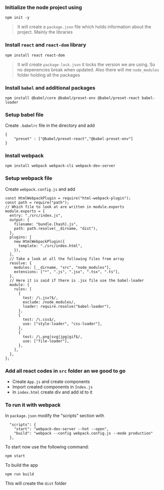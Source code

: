 ### Initialize the node project using
```
npm init -y
```
> It will create a `package.json` file which holds information about the project. Mainly the libraries
### Install `react` and `react-dom` library
```
npm install react react-dom
```
> It will create `package-lock.json` it locks the version we are using. So no depenencies break when updated. Also there will me `node_modules` folder holding all the packages
### Install `babel` and additional packages
```
npm install @babel/core @babel/preset-env @babel/preset-react babel-loader
```
### Setup babel file 
Create `.babelrc` file in the directory and add
```
{
    "preset" : ["@babel/preset-react","@babel-preset-env"]
}
```
### Install webpack
```
npm install webpack webpack-cli webpack-dev-server
```
### Setup webpack file
Create `webpack.config.js` and add
```
const HtmlWebpackPlugin = require("html-webpack-plugin");
const path = require("path");
// Which file to look at are written in module.exports
module.exports = {
  entry: "./src/index.js",
  output: {
    filename: "bundle.[hash].js",
    path: path.resolve(__dirname, "dist"),
  },
  plugins: [
    new HtmlWebpackPlugin({
      template: "./src/index.html",
    }),
  ],
  // Take a look at all the following files from array
  resolve: {
    modules: [__dirname, "src", "node_modules"],
    extensions: ["*", ".js", ".jsx", ".tsx", ".ts"],
  },
  // Here it is said if there is .jsx file use the babel-loader
  module: {
    rules: [
      {
        test: /\.jsx?$/,
        exclude: /node_modules/,
        loader: require.resolve("babel-loader"),
      },
      {
        test: /\.css$/,
        use: ["style-loader", "css-loader"],
      },
      {
        test: /\.png|svg|jpg|gif$/,
        use: ["file-loader"],
      },
    ],
  },
};
```
### Add all react codes in `src` folder an we good to go
- Create `App.js` and create components
- Import created components in `Index.js`
- In `index.html` create div and add id to it

### To run it with webpack
In `package.json` modify the "scripts" section with
```
  "scripts": {
    "start": "webpack-dev-server --hot --open",
    "build": "webpack --config webpack.config.js --mode production"
  },
```
To start now use the following command:
```
npm start
```
To build the app
```
npm run build
```
This will create the `dist` folder